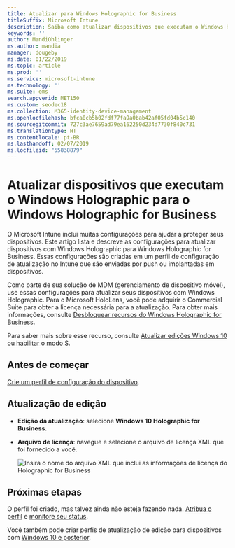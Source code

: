 ```yaml
---
title: Atualizar para Windows Holographic for Business
titleSuffix: Microsoft Intune
description: Saiba como atualizar dispositivos que executam o Windows Holographic para o Windows Holographic for Business
keywords: ''
author: MandiOhlinger
ms.author: mandia
manager: dougeby
ms.date: 01/22/2019
ms.topic: article
ms.prod: ''
ms.service: microsoft-intune
ms.technology: ''
ms.suite: ems
search.appverid: MET150
ms.custom: seodec18
ms.collection: M365-identity-device-management
ms.openlocfilehash: bfca0cb5b02fdf77fa9a0bab42af05fd04b5c140
ms.sourcegitcommit: 727c3ae7659ad79ea162250d234d7730f840c731
ms.translationtype: HT
ms.contentlocale: pt-BR
ms.lasthandoff: 02/07/2019
ms.locfileid: "55838879"
---
```

# <a name="upgrade-devices-running-windows-holographic-to-windows-holographic-for-business"></a>Atualizar dispositivos que executam o Windows Holographic para o Windows Holographic for Business

O Microsoft Intune inclui muitas configurações para ajudar a proteger seus dispositivos. Este artigo lista e descreve as configurações para atualizar dispositivos com Windows Holographic para Windows Holographic for Business. Essas configurações são criadas em um perfil de configuração de atualização no Intune que são enviadas por push ou implantadas em dispositivos.

Como parte de sua solução de MDM (gerenciamento de dispositivo móvel), use essas configurações para atualizar seus dispositivos com Windows Holographic. Para o Microsoft HoloLens, você pode adquirir o Commercial Suite para obter a licença necessária para a atualização. Para obter mais informações, consulte [Desbloquear recursos do Windows Holographic for Business](https://docs.microsoft.com/hololens/hololens-upgrade-enterprise).

Para saber mais sobre esse recurso, consulte [Atualizar edições Windows 10 ou habilitar o modo S](edition-upgrade-configure-windows-10.md).

## <a name="before-you-begin"></a>Antes de começar

[Crie um perfil de configuração do dispositivo](edition-upgrade-configure-windows-10.md#create-the-profile).

## <a name="edition-upgrade"></a>Atualização de edição

- **Edição da atualização**: selecione **Windows 10 Holographic for Business**.
- **Arquivo de licença**: navegue e selecione o arquivo de licença XML que foi fornecido a você.

  ![Insira o nome do arquivo XML que inclui as informações de licença do Holographic for Business](media/Holographic-edition-upgrade.png)
 
## <a name="next-steps"></a>Próximas etapas

O perfil foi criado, mas talvez ainda não esteja fazendo nada. [Atribua o perfil](device-profile-assign.md) e [monitore seu status](device-profile-monitor.md).

Você também pode criar perfis de atualização de edição para dispositivos com [Windows 10 e posterior](edition-upgrade-windows-settings.md).
